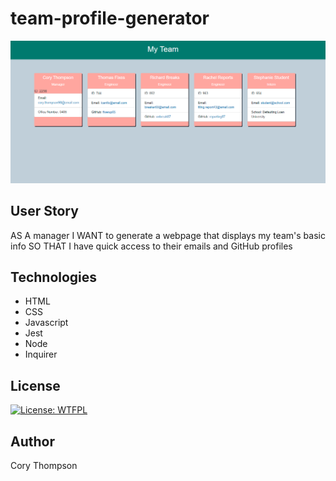 # team-profile-generator

![Main-Page](./images/image.png)

## User Story
AS A manager
I WANT to generate a webpage that displays my team's basic info
SO THAT I have quick access to their emails and GitHub profiles

## Technologies
* HTML
* CSS
* Javascript
* Jest
* Node
* Inquirer

## License

[![License: WTFPL](https://img.shields.io/badge/License-WTFPL-brightgreen.svg)](http://www.wtfpl.net/about/)

## Author

Cory Thompson